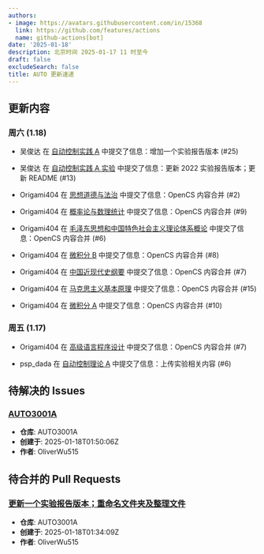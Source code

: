 ```yaml
---
authors:
- image: https://avatars.githubusercontent.com/in/15368
  link: https://github.com/features/actions
  name: github-actions[bot]
date: '2025-01-18'
description: 北京时间 2025-01-17 11 时至今
draft: false
excludeSearch: false
title: AUTO 更新速递
---
```


## 更新内容

### 周六 (1.18)

- 吴俊达 在 [自动控制实践 A](https://github.com/HITSZ-OpenAuto/AUTO3002A) 中提交了信息：增加一个实验报告版本 (#25)

- 吴俊达 在 [自动控制实践 A 实验](https://github.com/HITSZ-OpenAuto/AUTO3016) 中提交了信息：更新 2022 实验报告版本；更新 README (#13)

- Origami404 在 [思想道德与法治](https://github.com/HITSZ-OpenAuto/GEIP1015) 中提交了信息：OpenCS 内容合并 (#2)

- Origami404 在 [概率论与数理统计](https://github.com/HITSZ-OpenAuto/MATH1004) 中提交了信息：OpenCS 内容合并 (#9)

- Origami404 在 [毛泽东思想和中国特色社会主义理论体系概论](https://github.com/HITSZ-OpenAuto/GEIP1018) 中提交了信息：OpenCS 内容合并 (#6)

- Origami404 在 [微积分 B](https://github.com/HITSZ-OpenAuto/MATH1015B) 中提交了信息：OpenCS 内容合并 (#8)

- Origami404 在 [中国近现代史纲要](https://github.com/HITSZ-OpenAuto/GEIP1016) 中提交了信息：OpenCS 内容合并 (#7)

- Origami404 在 [马克思主义基本原理](https://github.com/HITSZ-OpenAuto/GEIP1011) 中提交了信息：OpenCS 内容合并 (#15)

- Origami404 在 [微积分 A](https://github.com/HITSZ-OpenAuto/MATH1015A) 中提交了信息：OpenCS 内容合并 (#10)

### 周五 (1.17)

- Origami404 在 [高级语言程序设计](https://github.com/HITSZ-OpenAuto/COMP2021) 中提交了信息：OpenCS 内容合并 (#7)

- psp_dada 在 [自动控制理论 A](https://github.com/HITSZ-OpenAuto/AUTO3001A) 中提交了信息：上传实验相关内容 (#6)

## 待解决的 Issues

### [AUTO3001A](https://github.com/HITSZ-OpenAuto/AUTO3001A/issues/9)

- **仓库**: AUTO3001A
- **创建于**: 2025-01-18T01:50:06Z
- **作者**: OliverWu515

## 待合并的 Pull Requests

### [更新一个实验报告版本；重命名文件夹及整理文件](https://github.com/HITSZ-OpenAuto/AUTO3001A/pull/7)

- **仓库**: AUTO3001A
- **创建于**: 2025-01-18T01:34:09Z
- **作者**: OliverWu515

